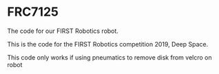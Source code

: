 # FRC7125
The code for our FIRST Robotics robot.

This is the code for the FIRST Robotics competition 2019, Deep Space.


This code only works if using pneumatics to remove disk from velcro on robot
